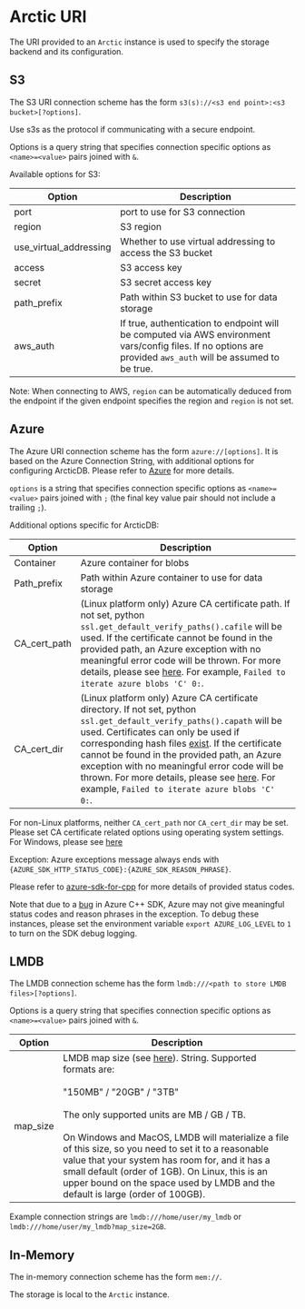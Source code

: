 Arctic URI
==========

The URI provided to an `Arctic` instance is used to specify the storage backend and its configuration.

## S3

The S3 URI connection scheme has the form `s3(s)://<s3 end point>:<s3 bucket>[?options]`.

Use s3s as the protocol if communicating with a secure endpoint.

Options is a query string that specifies connection specific options as `<name>=<value>` pairs joined with
`&`.

Available options for S3:

| Option                | Description                                                                                                                                                     |
|-----------------------|-----------------------------------------------------------------------------------------------------------------------------------------------------------------|
| port                  | port to use for S3 connection                                                                                                                                   |
| region                | S3 region                                                                                                                                                       |
| use_virtual_addressing| Whether to use virtual addressing to access the S3 bucket                                                                                                       |
| access                | S3 access key                                                                                                                                                   |
| secret                | S3 secret access key                                                                                                                                            |
| path_prefix           | Path within S3 bucket to use for data storage                                                                                                                   |
| aws_auth              | If true, authentication to endpoint will be computed via AWS environment vars/config files. If no options are provided `aws_auth` will be assumed to be true.   |

Note: When connecting to AWS, `region` can be automatically deduced from the endpoint if the given endpoint
specifies the region and `region` is not set.

## Azure

The Azure URI connection scheme has the form `azure://[options]`.
It is based on the Azure Connection String, with additional options for configuring ArcticDB.
Please refer to [Azure](https://learn.microsoft.com/en-us/azure/storage/common/storage-configure-connection-string) for more details.

`options` is a string that specifies connection specific options as `<name>=<value>` pairs joined with `;` (the final key value pair should not include a trailing `;`).

Additional options specific for ArcticDB:

| Option        | Description   |
|---------------|---------------|
| Container     | Azure container for blobs |
| Path_prefix   | Path within Azure container to use for data storage |
| CA_cert_path  | (Linux platform only) Azure CA certificate path. If not set, python ``ssl.get_default_verify_paths().cafile`` will be used. If the certificate cannot be found in the provided path, an Azure exception with no meaningful error code will be thrown. For more details, please see [here](https://github.com/Azure/azure-sdk-for-cpp/issues/4738). For example, `Failed to iterate azure blobs 'C' 0:`.|
| CA_cert_dir   | (Linux platform only) Azure CA certificate directory. If not set, python ``ssl.get_default_verify_paths().capath`` will be used. Certificates can only be used if corresponding hash files [exist](https://www.openssl.org/docs/man1.0.2/man3/SSL_CTX_load_verify_locations.html). If the certificate cannot be found in the provided path, an Azure exception with no meaningful error code will be thrown. For more details, please see [here](https://github.com/Azure/azure-sdk-for-cpp/issues/4738). For example, `Failed to iterate azure blobs 'C' 0:`.|

For non-Linux platforms, neither `CA_cert_path` nor `CA_cert_dir` may be set. Please set CA certificate related options using operating system settings.
For Windows, please see [here](https://learn.microsoft.com/en-us/skype-sdk/sdn/articles/installing-the-trusted-root-certificate)

Exception: Azure exceptions message always ends with `{AZURE_SDK_HTTP_STATUS_CODE}:{AZURE_SDK_REASON_PHRASE}`.

Please refer to [azure-sdk-for-cpp](https://github.com/Azure/azure-sdk-for-cpp/blob/24ed290815d8f9dbcd758a60fdc5b6b9205f74e0/sdk/core/azure-core/inc/azure/core/http/http_status_code.hpp) for
more details of provided status codes.

Note that due to a [bug](https://github.com/Azure/azure-sdk-for-cpp/issues/4738) in Azure C++ SDK, Azure may not give meaningful status codes and
reason phrases in the exception. To debug these instances, please set the environment variable `export AZURE_LOG_LEVEL` to `1` to turn on the SDK debug logging.


## LMDB

The LMDB connection scheme has the form `lmdb:///<path to store LMDB files>[?options]`.

Options is a query string that specifies connection specific options as `<name>=<value>` pairs joined with
`&`.

| Option   | Description   |
|----------|---------------|
| map_size | LMDB map size (see [here](http://www.lmdb.tech/doc/group__mdb.html#gaa2506ec8dab3d969b0e609cd82e619e5)). String. Supported formats are:<br/><br>"150MB" / "20GB" / "3TB"<br/><br>The only supported units are MB / GB / TB.<br><br/>On Windows and MacOS, LMDB will materialize a file of this size, so you need to set it to a reasonable value that your system has room for, and it has a small default (order of 1GB). On Linux, this is an upper bound on the space used by LMDB and the default is large (order of 100GB). |

Example connection strings are `lmdb:///home/user/my_lmdb` or `lmdb:///home/user/my_lmdb?map_size=2GB`.

## In-Memory

The in-memory connection scheme has the form `mem://`.

The storage is local to the `Arctic` instance.
